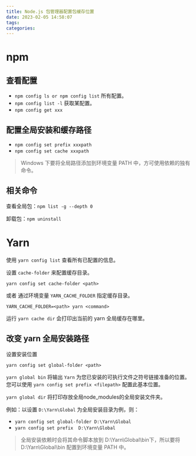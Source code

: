 ```yaml
---
title: Node.js 包管理器配置包缓存位置
date: 2023-02-05 14:58:07
tags:
categories:
---
```


# npm

## 查看配置

- `npm config ls or npm config list` 所有配置。
- `npm config list -l` 获取某配置。
- `npm config get xxx`

<!--more-->

## 配置全局安装和缓存路径

- `npm config set prefix xxxpath`
- `npm config set cache xxxpath`

> Windows 下要将全局路径添加到环境变量 PATH 中，方可使用依赖的独有命令。

## 相关命令

查看全局包：`npm list -g --depth 0`

卸载包：`npm uninstall`

# Yarn

使用 `yarn config list` 查看所有已配置的信息。

设置 `cache-folder` 来配置缓存目录。

```
yarn config set cache-folder <path>
```

或者 通过环境变量 `YARN_CACHE_FOLDER` 指定缓存目录。

```
YARN_CACHE_FOLDER=<path> yarn <command>
```

运行 `yarn cache dir` 会打印出当前的 yarn 全局缓存在哪里。

## 改变 yarn 全局安装路径

设置安装位置

```
yarn config set global-folder <path>
```

`yarn global bin` 将输出 `Yarn` 为您已安装的可执行文件之符号链接准备的位置。 您可以使用 `yarn config set prefix <filepath>` 配置此基本位置。

`yarn global dir` 将打印存放全局node_modules的全局安装文件夹。

例如：以设置 `D:\Yarn\Global` 为全局安装目录为例，则：

- `yarn config set global-folder D:\Yarn\Global`
- `yarn config set prefix  D:\Yarn\Global`

> 全局安装依赖时会将其命令脚本放到 D:\Yarn\Global\bin下，所以要将D:\Yarn\Global\bin 配置到环境变量 PATH 中。